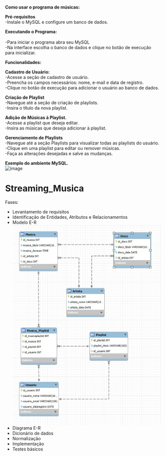 **Como usar o programa de músicas:**<br>

**Pré-requisitos<br>**
-Instale o MySQL e configure um banco de dados.<br>

**Executando o Programa:<br><br>**
-Para iniciar o programa abra seu MySQL<br>
-Na interface escolha o banco de dados e clique no botão de execução para inicializar.<br>

**Funcionalidades:<br>**

**Cadastro de Usuário:<br>**
-Acesse a seção de cadastro de usuário.<br>
-Preencha os campos necessários: nome, e-mail e data de registro.<br>
-Clique no botão de execução para adicionar o usuário ao banco de dados.<br>


**Criação de Playlist<br>**
-Navegue até a seção de criação de playlists.<br>
-Insira o título da nova playlist.<br>

**Adição de Músicas à Playlist.<br>**
-Acesse a playlist que deseja editar.<br>
-Insira as músicas que deseja adicionar à playlist.<br>

**Gerenciamento de Playlists<br>**
-Navegue até a seção Playlists para visualizar todas as playlists do usuário.<br>
-Clique em uma playlist para editar ou remover músicas.<br>
-Faça as alterações desejadas e salve as mudanças.<br>

**Exemplo do ambiente MySQL.<br>**
![image](https://github.com/user-attachments/assets/6135fa3f-a0d3-4151-a295-5956d5c70503)


# Streaming_Musica
Fases:
- Levantamento de requisitos
- Identificação de Entidades, Atributos e Relacionamentos
- Modelo E-R
  ![Diagrama](https://github.com/DehAraujo/Streaming_Musica/blob/main/Diagrama.jpg?raw=true)
- Diagrama E-R
- Dicionário de dados
- Normalização
- Implementação
- Testes básicos
